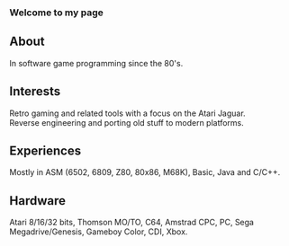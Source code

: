 ### Welcome to my page

## About
In software game programming since the 80's.

## Interests
Retro gaming and related tools with a focus on the Atari Jaguar.<br>
Reverse engineering and porting old stuff to modern platforms.

## Experiences
Mostly in ASM (6502, 6809, Z80, 80x86, M68K), Basic, Java and C/C++.

## Hardware
Atari 8/16/32 bits, Thomson MO/TO, C64, Amstrad CPC, PC, Sega Megadrive/Genesis, Gameboy Color, CDI, Xbox.

<!--
**djipi/djipi** is a ✨ _special_ ✨ repository because its `README.md` (this file) appears on your GitHub profile.

Here are some ideas to get you started:

- 🔭 I’m currently working on ...
- 🌱 I’m currently learning ...
- 👯 I’m looking to collaborate on ...
- 🤔 I’m looking for help with ...
- 💬 Ask me about ...
- 📫 How to reach me: ...
- 😄 Pronouns: ...
- ⚡ Fun fact: ...
-->

